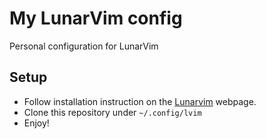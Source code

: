 # My LunarVim config

Personal configuration for LunarVim

## Setup
- Follow installation instruction on the [Lunarvim](https://www.lunarvim.org) webpage.
- Clone this repository under `~/.config/lvim`
- Enjoy!
